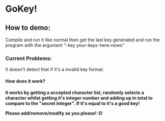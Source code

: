 <h1>GoKey!</h1>

<h2>How to demo:</h2>
Compile and run it like normal then get the last key generated and run the program with the argument "-key your-keys-here-nows"

<h3>Current Problems:</h3>
It doesn't detect that if it's a invalid key format.

<h4>How does it work?<h4>
It works by getting a accepted character list, randomly selects a character whilst getting it's integer number and adding up in total to compare to the "secret integer".  If it's equal to it's a good key!

Please add/remove/modify as you please! :D